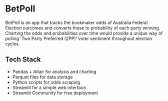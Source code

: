 # BetPoll

BetPoll is an app that tracks the bookmaker odds of Australia Federal Election outcomes and converts these to probability of each party winning. Charting the odds and probabilities over time would provide a unique way of polling 'Two Party Preferred (2PP)' voter sentiment throughout election cycles.

## Tech Stack

*   Pandas + Altair for analysis and charting
*   Parquet files for data storage
*   Python scripts for odds scraping
*   Streamlit for a simple web interface
*   Streamlit Community for free deployment
